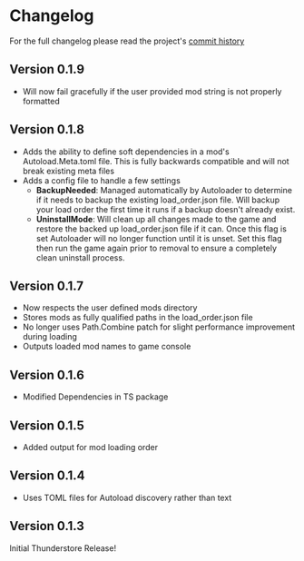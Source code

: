 # Changelog

For the full changelog please read the project's [commit history](https://github.com/RobynLlama/Ostranauts.Autoloader/commits/main/)

## Version 0.1.9

- Will now fail gracefully if the user provided mod string is not properly formatted

## Version 0.1.8

- Adds the ability to define soft dependencies in a mod's Autoload.Meta.toml file. This is fully backwards compatible and will not break existing meta files
- Adds a config file to handle a few settings
  - **BackupNeeded**: Managed automatically by Autoloader to determine if it needs to backup the existing load_order.json file. Will backup your load order the first time it runs if a backup doesn't already exist.
  - **UninstallMode**: Will clean up all changes made to the game and restore the backed up load_order.json file if it can. Once this flag is set Autoloader will no longer function until it is unset. Set this flag then run the game again prior to removal to ensure a completely clean uninstall process.

## Version 0.1.7

- Now respects the user defined mods directory
- Stores mods as fully qualified paths in the load_order.json file
- No longer uses Path.Combine patch for slight performance improvement during loading
- Outputs loaded mod names to game console

## Version 0.1.6

- Modified Dependencies in TS package

## Version 0.1.5

- Added output for mod loading order

## Version 0.1.4

- Uses TOML files for Autoload discovery rather than text

## Version 0.1.3

Initial Thunderstore Release!
